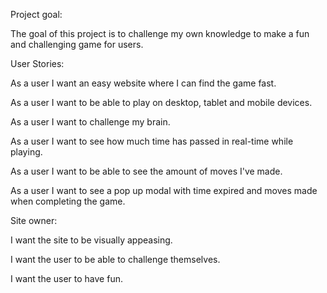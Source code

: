 Project goal:

The goal of this project is to challenge my own knowledge to make a fun and challenging game for users. 

User Stories:

As a user I want an easy website where I can find the game fast.

As a user I want to be able to play on desktop, tablet and mobile devices.

As a user I want to challenge my brain.

As a user I want to see how much time has passed in real-time while playing.

As a user I want to be able to see the amount of moves I've made.

As a user I want to see a pop up modal with time expired and moves made when completing the game.


Site owner:

I want the site to be visually appeasing.

I want the user to be able to challenge themselves.

I want the user to have fun.